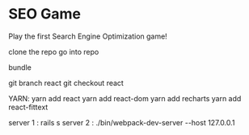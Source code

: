 # SEO Game
Play the first Search Engine Optimization game!

clone the repo
go into repo

bundle

git branch react
git checkout react

YARN:
yarn add react
yarn add react-dom
yarn add recharts
yarn add react-fittext

server 1 : rails s
server 2 : ./bin/webpack-dev-server --host 127.0.0.1

